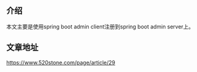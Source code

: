 ## 介绍
本文主要是使用spring boot admin client注册到spring boot admin server上。

## 文章地址
https://www.520stone.com/page/article/29
